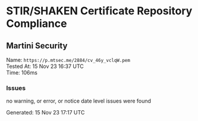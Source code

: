 # STIR/SHAKEN Certificate Repository Compliance

## Martini Security

Name: `https://p.mtsec.me/2884/cv_46y_vclqW.pem`\
Tested At: 15 Nov 23 16:37 UTC\
Time: 106ms

### Issues

no warning, or error, or notice date level issues were found

Generated: 15 Nov 23 17:17 UTC